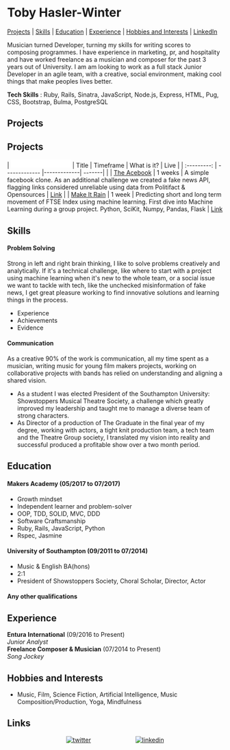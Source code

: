 Toby Hasler-Winter
===================

[Projects](#projects) | [Skills](#skills) | [Education](#education) | [Experience](#experience) | [Hobbies and Interests](#hobbies-and-interests) | [LinkedIn](https://www.linkedin.com/in/toby-hasler-winter-16901227)

Musician turned Developer, turning my skills for writing scores to composing programmes. I have experience in marketing, pr, and hospitality and have worked freelance as a musician and composer for the past 3 years out of University. I am am looking to work as a full stack Junior Developer in an agile team, with a creative, social environment, making cool things that make peoples lives better.

**Tech Skills** : Ruby, Rails, Sinatra, JavaScript, Node.js, Express, HTML, Pug, CSS, Bootstrap, Bulma, PostgreSQL


## Projects

## Projects

| ![buffer](https://github.com/wemmm/My-CV/blob/master/images/tablebuffer.png)![buffer](https://github.com/wemmm/My-CV/blob/master/images/tablebuffer.png) | Title        | Timeframe          | What is it? | Live |
| :---------:  | ------------- |-------------| -------|
| | [The Acebook](https://github.com/RSijelmass/acebook)      | 1 weeks |  A simple facebook clone. As an additional challenge we created a fake news API, flagging links considered unreliable using data from Politifact & Opensources | [Link](https://theacebook.herokuapp.com/)
| | [Make It Rain](https://github.com/tobywinter/makeitrain)      | 1 week |  Predicting short and long term movement of FTSE Index using machine learning. First dive into Machine Learning during a group project.	Python, SciKit, Numpy, Pandas, Flask | [Link](https://theacebook.herokuapp.com/)

## Skills

#### Problem Solving

Strong in left and right brain thinking, I like to solve problems creatively and analytically. If it's a technical challenge, like where to start with a project using machine learning when it's new to the whole team, or a social issue we want to tackle with tech, like the unchecked misinformation of fake news, I get great pleasure working to find innovative solutions and learning things in the process.

- Experience
- Achievements
- Evidence

#### Communication

As a creative 90% of the work is communication, all my time spent as a musician, writing music for young film makers projects, working on collaborative projects with bands has relied on understanding and aligning a shared vision.

- As a student I was elected President of the Southampton University: Showstoppers Musical Theatre Society, a challenge which greatly improved my leadership and taught me to manage a diverse team of strong characters.
- As Director of a production of The Graduate in the final year of my degree, working with actors, a tight knit production team, a tech team and the Theatre Group society, I translated my vision into reality and successful produced a profitable show over a two month period. 

## Education

#### Makers Academy (05/2017 to 07/2017)

- Growth mindset
- Independent learner and problem-solver
- OOP, TDD, SOLID, MVC, DDD
- Software Craftsmanship
- Ruby, Rails, JavaScript, Python
- Rspec, Jasmine

#### University of Southampton (09/2011 to 07/2014)

- Music & English BA(hons)
- 2:1
- President of Showstoppers Society, Choral Scholar, Director, Actor

#### Any other qualifications

## Experience

**Entura International** (09/2016 to Present)    
*Junior Analyst*  
**Freelance Composer & Musician** (07/2014 to Present)   
*Song Jockey*  

## Hobbies and Interests

- Music, Film, Science Fiction, Artificial Intelligence, Music Composition/Production, Yoga, Mindfulness

## Links

<p align="center">
<a href="https://twitter.com/tobiasjwinter">
<img src="http://goinkscape.com/wp-content/uploads/2015/07/twitter-logo-final.png" alt="twitter" hspace="50" height="42" width="42"></a>

<a href="https://www.linkedin.com/in/toby-hasler-winter-16901227/">
<img src="https://www.iconfinder.com/data/icons/free-social-icons/67/linkedin_circle_color-512.png" alt="linkedin" hspace="50" height="42" width="42"></a>
</p>
